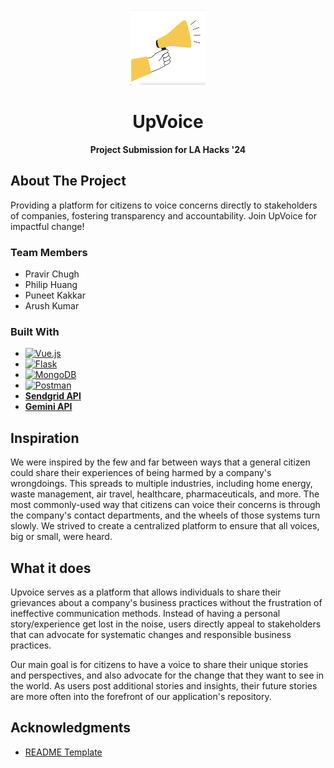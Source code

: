 <!-- PROJECT LOGO -->
<br />
<div align="center">
  <a href="https://github.com/pravirchugh/UpVoice">
    <img src="images/Logo.png" alt="Logo" width="120" height="120">
  </a>

  <h1 align="center">UpVoice</h1>

  <p align="center">
    <b>Project Submission for LA Hacks '24</b>
  </p>
    
  
</div>

<!-- ABOUT THE PROJECT -->
## About The Project

Providing a platform for citizens to voice concerns directly to stakeholders of companies, fostering transparency and accountability. Join UpVoice for impactful change!

### Team Members
- Pravir Chugh
- Philip Huang
- Puneet Kakkar
- Arush Kumar

### Built With

* [![Vue.js][Vue.js]][Vue-url]
* [![Flask][Flask]][Flask-url]
* [![MongoDB][MongoDB]][MongoDB-url]
* [![Postman][Postman]][Postman-url]
* [**Sendgrid API**](https://docs.sendgrid.com/)
* [**Gemini API**](https://ai.google.dev/)

## Inspiration
We were inspired by the few and far between ways that a general citizen could share their experiences of being harmed by a company's wrongdoings. This spreads to multiple industries, including home energy, waste management, air travel, healthcare, pharmaceuticals, and more. The most commonly-used way that citizens can voice their concerns is through the company's contact departments, and the wheels of those systems turn slowly. We strived to create a centralized platform to ensure that all voices, big or small, were heard. 

## What it does
Upvoice serves as a platform that allows individuals to share their grievances about a company's business practices without the frustration of ineffective communication methods. Instead of having a personal story/experience get lost in the noise, users directly appeal to stakeholders that can advocate for systematic changes and responsible business practices.

Our main goal is for citizens to have a voice to share their unique stories and perspectives, and also advocate for the change that they want to see in the world. As users post additional stories and insights, their future stories are more often into the forefront of our application's repository. 

## Acknowledgments

* [README Template](https://github.com/othneildrew/Best-README-Template?tab=readme-ov-file)

<!-- Links -->

[Vue.js]: https://img.shields.io/badge/Vue.js-35495E?style=for-the-badge&logo=vue.js&logoColor=4FC08D
[Vue-url]: https://vuejs.org/
[Flask]: https://img.shields.io/badge/Flask-000000?style=for-the-badge&logo=flask&logoColor=white
[Flask-url]: https://flask.palletsprojects.com/
[MongoDB]: https://img.shields.io/badge/MongoDB-47A248?style=for-the-badge&logo=mongodb&logoColor=white
[MongoDB-url]: https://mongodb.com/
[Postman]: https://img.shields.io/badge/Postman-FF6C37?style=for-the-badge&logo=postman&logoColor=white
[Postman-url]: https://postman.com/
